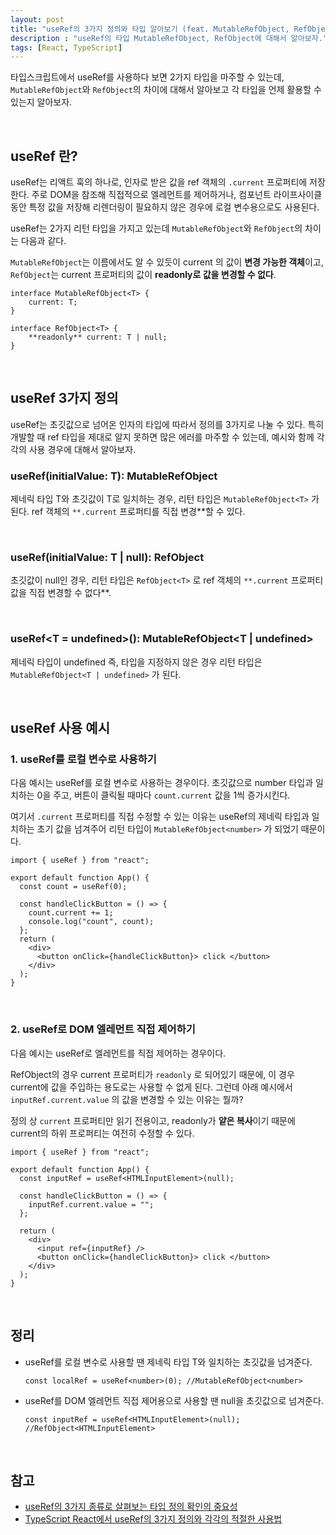 ```yaml
---
layout: post
title: "useRef의 3가지 정의와 타입 알아보기 (feat. MutableRefObject, RefObject)"
description : "useRef의 타입 MutableRefObject, RefObject에 대해서 알아보자."
tags: [React, TypeScript]
---
```


타입스크립트에서 useRef를 사용하다 보면 2가지 타입을 마주할 수 있는데, `MutableRefObject`와 `RefObject`의 차이에 대해서 알아보고 각 타입을 언제 활용할 수 있는지 알아보자. 

<br/>

## useRef 란?

useRef는 리액트 훅의 하나로, 인자로 받은 값을 ref 객체의 `.current` 프로퍼티에 저장한다. 주로 DOM을 참조해 직접적으로 엘레먼트를 제어하거나, 컴포넌트 라이프사이클 동안 특정 값을 저장해 리렌더링이 필요하지 않은 경우에 로컬 변수용으로도 사용된다. 

useRef는 2가지 리턴 타입을 가지고 있는데 `MutableRefObject`와 `RefObject`의 차이는 다음과 같다. 

`MutableRefObject`는 이름에서도 알 수 있듯이 current 의 값이 **변경 가능한 객체**이고, `RefObject`는 current 프로퍼티의 값이 **readonly로 값을 변경할 수 없다**. 

```tsx
interface MutableRefObject<T> {
    current: T;
}

interface RefObject<T> {
    **readonly** current: T | null;
}
```
<br/>

## useRef 3가지 정의

useRef는 초깃값으로 넘어온 인자의 타입에 따라서 정의를 3가지로 나눌 수 있다.  특히 개발할 때  ref 타입을 제대로 알지 못하면 많은 에러를 마주할 수 있는데, 예시와 함께 각각의 사용 경우에 대해서 알아보자. 

### useRef<T>(initialValue: T): MutableRefObject<T>

제네릭 타입 T와 초깃값이 T로 일치하는 경우, 리턴 타입은 `MutableRefObject<T>` 가 된다.
ref 객체의 `**.current` 프로퍼티를 직접 변경**할 수 있다. 

<br/>

### useRef<T>(initialValue: T | null): RefObject<T>

초깃값이 null인 경우, 리턴 타입은 `RefObject<T>` 로 ref 객체의 `**.current` 프로퍼티 값을 직접 변경할 수 없다**.

<br/>

### useRef<T = undefined>(): MutableRefObject<T | undefined>

제네릭 타입이 undefined 즉, 타입을 지정하지 않은 경우 리턴 타입은 `MutableRefObject<T | undefined>` 가 된다.

<br/>

## useRef 사용 예시

### 1. useRef를 로컬 변수로 사용하기

다음 예시는 useRef를 로컬 변수로 사용하는 경우이다. 초깃값으로 number 타입과 일치하는 0을 주고, 버튼이 클릭될 때마다 `count.current` 값을 1씩 증가시킨다. 

여기서 `.current` 프로퍼티를 직접 수정할 수 있는 이유는 useRef의 제네릭 타입과 일치하는 초기 값을 넘겨주어 리턴 타입이 `MutableRefObject<number>` 가 되었기 때문이다. 

```tsx
import { useRef } from "react";

export default function App() {
  const count = useRef(0);

  const handleClickButton = () => {
    count.current += 1;
    console.log("count", count);
  };
  return (
    <div>
      <button onClick={handleClickButton}> click </button>
    </div>
  );
}
```

<br/>

### 2. useRef로 DOM 엘레먼트 직접 제어하기

다음 예시는 useRef로 엘레먼트를 직접 제어하는 경우이다. 

RefObject의 경우 current 프로퍼티가 `readonly` 로 되어있기 때문에, 이 경우 current에 값을 주입하는 용도로는 사용할 수 없게 된다. 그런데 아래 예시에서 `inputRef.current.value` 의 값을 변경할 수 있는 이유는 뭘까? 

정의 상 `current` 프로퍼티만 읽기 전용이고, readonly가 **얕은 복사**이기 때문에 current의 하위 프로퍼티는 여전히 수정할 수 있다. 

```tsx
import { useRef } from "react";

export default function App() {
  const inputRef = useRef<HTMLInputElement>(null);

  const handleClickButton = () => {
    inputRef.current.value = "";
  };

  return (
    <div>
      <input ref={inputRef} />
      <button onClick={handleClickButton}> click </button>
    </div>
  );
}
```

<br/>

## 정리

- useRef를 로컬 변수로 사용할 땐 제네릭 타입 T와 일치하는 초깃값을 넘겨준다.
    
    ```tsx
    const localRef = useRef<number>(0); //MutableRefObject<number>
    ```
    
- useRef를 DOM 엘레먼트 직접 제어용으로 사용할 땐 null을 초깃값으로 넘겨준다.
    
    ```tsx
    const inputRef = useRef<HTMLInputElement>(null); //RefObject<HTMLInputElement>
    ```
    
<br/>

## 참고

- [useRef의 3가지 종류로 살펴보는 타입 정의 확인의 중요성](https://darrengwon.tistory.com/865)
- [TypeScript React에서 useRef의 3가지 정의와 각각의 적절한 사용법](https://driip.me/7126d5d5-1937-44a8-98ed-f9065a7c35b5)